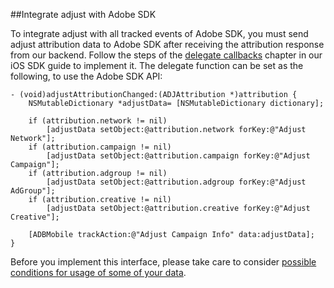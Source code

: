 ##Integrate adjust with Adobe SDK

To integrate adjust with all tracked events of Adobe SDK, you must send adjust attribution data to Adobe SDK 
after receiving the attribution response from our backend. Follow the steps of the 
[delegate callbacks][response_callbacks] chapter in our iOS SDK guide to implement it. 
The delegate function can be set as the following, to use the Adobe SDK API:

```objc
- (void)adjustAttributionChanged:(ADJAttribution *)attribution {
    NSMutableDictionary *adjustData= [NSMutableDictionary dictionary];

    if (attribution.network != nil)
        [adjustData setObject:@attribution.network forKey:@"Adjust Network"];
    if (attribution.campaign != nil)
        [adjustData setObject:@attribution.campaign forKey:@"Adjust Campaign"];
    if (attribution.adgroup != nil)
        [adjustData setObject:@attribution.adgroup forKey:@"Adjust AdGroup"];
    if (attribution.creative != nil)
        [adjustData setObject:@attribution.creative forKey:@"Adjust Creative"];
        
    [ADBMobile trackAction:@"Adjust Campaign Info" data:adjustData];
}
```

Before you implement this interface, please take care to consider 
[possible conditions for usage of some of your data][attribution_data].

[attribution_data]: https://github.com/adjust/sdks/blob/master/doc/attribution-data.md
[response_callbacks]: https://github.com/adjust/ios_sdk#9-receive-delegate-callbacks
